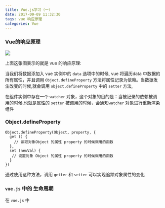 ```yaml
---
title: Vue.js学习（一）
date: 2017-09-09 11:32:30
tags: vue 响应原理
categories: Vue
---
```


### Vue的响应原理

![](https://cn.vuejs.org/images/data.png)

上面这张图表示的就是 vue 的响应原理:

当我们将数据添加入 vue 实例中的 `data` 选项中的时候, vue 将遍历data 中数据的所有属性，并且调用 `Object.defineProperty` 方法将属性记录为依赖。当数据发生改变的时候,就会调用 `object.defineProperty` 中的 `setter` 方法,

在组件实例中存在一个 `watcher` 对象，这个对象的目的是：当被记录的依赖被调用的时候,也就是属性的 `setter` 被调用的时候，会通知`watcher` 对象进行重新渲染组件

### Object.defineProperty

```
Object.defineProperty(Object, property, {
  get () {
  	// 读取对象Object 的属性 property 的时候调用的函数
  },
  set (newVal) {
   // 设置对象 Object 的属性 property 的时候调用的函数
  }
})
```

通过使用这种方法，调用 `getter` 和 `setter` 可以实现追踪对象属性的变化  

### `vue.js` 中的 生命周期

在 `vue.js` 中


